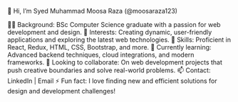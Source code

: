 👋 Hi, I’m Syed Muhammad Moosa Raza (@moosaraza123)

👨‍🎓 Background: BSc Computer Science graduate with a passion for web development and design.
👀 Interests: Creating dynamic, user-friendly applications and exploring the latest web technologies.
💼 Skills: Proficient in React, Redux, HTML, CSS, Bootstrap, and more.
🌱 Currently learning: Advanced backend techniques, cloud integrations, and modern frameworks.
💞️ Looking to collaborate: On web development projects that push creative boundaries and solve real-world problems.
📫 Contact: LinkedIn | Email
⚡ Fun fact: I love finding new and efficient solutions for design and development challenges!
